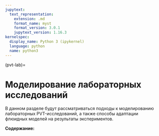 ```yaml
---
jupytext:
  text_representation:
    extension: .md
    format_name: myst
    format_version: 3.0.1
    jupytext_version: 1.16.3
kernelspec:
  display_name: Python 3 (ipykernel)
  language: python
  name: python3
---
```


(pvt-lab)=
# Моделирование лабораторных исследований

В данном разделе будут рассматриваться подходы к моделированию лабораторных PVT-исследований, а также способы адаптации флюидных моделей на результаты экспериментов.

**Содержание:**
<!-- * [Конденсация (разгазирование) постоянного компонентного состава](LAB-1-CCE.md)
* [Конденсация (разгазирование) при постоянном объеме](LAB-2-CVD.md)
* [Дифференциальное разгазирование](LAB-3-DL.md)
* [Растворение газа в нефти](LAB-4-Swelling.md)
* [Моделирование сепаратора](LAB-5-Separator.md) -->
